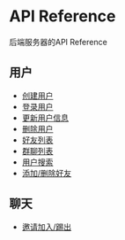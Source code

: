 # API Reference

后端服务器的API Reference

## 用户

- [创建用户](Create-user.md)
- [登录用户](Logs-user-into-the-system.md)
- [更新用户信息](Update-user.md)
- [删除用户](Delete-user.md)
- [好友列表](Get-the-user-s-friends-list.md)
- [群聊列表](Get-the-user-s-chat-list.md)
- [用户搜索](Search-for-users.md)
- [添加/删除好友](Make-delete-a-friend.md)

## 聊天

- [邀请加入/踢出](Invite-kick-a-member.md)

<!-- Use the <api-doc> element to generate the documentation for a few specific endpoints and methods with the same tag 
or <api-endpoint> element to generate the documentation for a specific endpoint and method.
See the subsections here for specific examples. -->